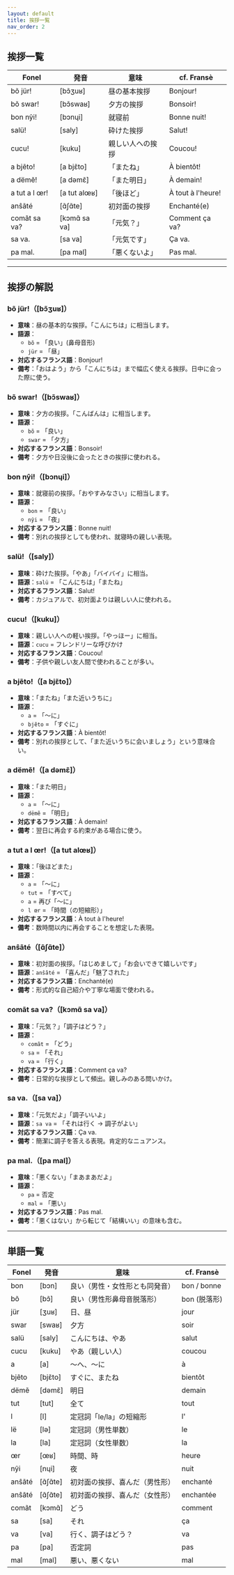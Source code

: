 ```yaml
---
layout: default
title: 挨拶一覧
nav_order: 2
---
```


## 挨拶一覧

| Fonel            | 発音             | 意味               | cf. Fransè           |
|------------------|------------------|--------------------|----------------------|
| bõ jür!          | [bɔ̃ʒuʁ]         | 昼の基本挨拶       | Bonjour!             |
| bõ swar!         | [bɔ̃swaʁ]        | 夕方の挨拶         | Bonsoir!             |
| bon nŷi!         | [bɔnɥi]          | 就寝前             | Bonne nuit!          |
| salü!            | [saly]           | 砕けた挨拶         | Salut!               |
| cucu!            | [kuku]           | 親しい人への挨拶   | Coucou!              |
| a bjẽto!         | [a bjɛ̃to]       | 「またね」         | À bientôt!           |
| a dëmẽ!          | [a dəmɛ̃]        | 「また明日」       | À demain!            |
| a tut a l œr!    | [a tut alœʁ]     | 「後ほど」         | À tout à l'heure!    |
| anŝãté           | [ɑ̃ʃɑ̃te]        | 初対面の挨拶       | Enchanté(e)          |
| comãt sa va?     | [kɔmɑ̃ sa va]    | 「元気？」         | Comment ça va?       |
| sa va.           | [sa va]          | 「元気です」       | Ça va.               |
| pa mal.          | [pa mal]         | 「悪くないよ」     | Pas mal.             |


---

## 挨拶の解説

### bõ jür!（[bɔ̃ʒuʁ]）
- **意味**：昼の基本的な挨拶。「こんにちは」に相当します。
- **語源**：
  - `bõ` = 「良い」(鼻母音形)
  - `jür` = 「昼」
- **対応するフランス語**：Bonjour!
- **備考**：「おはよう」から「こんにちは」まで幅広く使える挨拶。日中に会った際に使う。

### bõ swar!（[bɔ̃swaʁ]）
- **意味**：夕方の挨拶。「こんばんは」に相当します。
- **語源**：
  - `bõ` = 「良い」
  - `swar` = 「夕方」
- **対応するフランス語**：Bonsoir!
- **備考**：夕方や日没後に会ったときの挨拶に使われる。

### bon nŷi!（[bɔnɥi]）
- **意味**：就寝前の挨拶。「おやすみなさい」に相当します。
- **語源**：
  - `bon` = 「良い」
  - `nŷi` = 「夜」
- **対応するフランス語**：Bonne nuit!
- **備考**：別れの挨拶としても使われ、就寝時の親しい表現。

### salü!（[saly]）
- **意味**：砕けた挨拶。「やあ」「バイバイ」に相当。
- **語源**：`salü` = 「こんにちは」「またね」
- **対応するフランス語**：Salut!
- **備考**：カジュアルで、初対面よりは親しい人に使われる。

### cucu!（[kuku]）
- **意味**：親しい人への軽い挨拶。「やっほー」に相当。
- **語源**：`cucu` = フレンドリーな呼びかけ
- **対応するフランス語**：Coucou!
- **備考**：子供や親しい友人間で使われることが多い。

### a bjẽto!（[a bjɛ̃to]）
- **意味**：「またね」「また近いうちに」
- **語源**：
  - `a` = 「〜に」
  - `bjẽto` = 「すぐに」
- **対応するフランス語**：À bientôt!
- **備考**：別れの挨拶として、「また近いうちに会いましょう」という意味合い。

### a dëmẽ!（[a dəmɛ̃]）
- **意味**：「また明日」
- **語源**：
  - `a` = 「〜に」
  - `dëmẽ` = 「明日」
- **対応するフランス語**：À demain!
- **備考**：翌日に再会する約束がある場合に使う。

### a tut a l œr!（[a tut alœʁ]）
- **意味**：「後ほどまた」
- **語源**：
  - `a` = 「〜に」
  - `tut` = 「すべて」
  - `a` = 再び「〜に」
  - `l œr` = 「時間（の短縮形）」
- **対応するフランス語**：À tout à l'heure!
- **備考**：数時間以内に再会することを想定した表現。

### anŝãté（[ɑ̃ʃɑ̃te]）
- **意味**：初対面の挨拶。「はじめまして」「お会いできて嬉しいです」
- **語源**：`anŝãté` = 「喜んだ」「魅了された」
- **対応するフランス語**：Enchanté(e)
- **備考**：形式的な自己紹介や丁寧な場面で使われる。

### comãt sa va?（[kɔmɑ̃ sa va]）
- **意味**：「元気？」「調子はどう？」
- **語源**：
  - `comãt` = 「どう」
  - `sa` = 「それ」
  - `va` = 「行く」
- **対応するフランス語**：Comment ça va?
- **備考**：日常的な挨拶として頻出。親しみのある問いかけ。

### sa va.（[sa va]）
- **意味**：「元気だよ」「調子いいよ」
- **語源**：`sa va` = 「それは行く → 調子がよい」
- **対応するフランス語**：Ça va.
- **備考**：簡潔に調子を答える表現。肯定的なニュアンス。

### pa mal.（[pa mal]）
- **意味**：「悪くない」「まあまあだよ」
- **語源**：
  - `pa` = 否定
  - `mal` = 「悪い」
- **対応するフランス語**：Pas mal.
- **備考**：「悪くはない」から転じて「結構いい」の意味も含む。


---
## 単語一覧

| Fonel     | 発音      | 意味                              | cf. Fransè     |
|-----------|-----------|-----------------------------------|----------------|
| bon       | [bɔn]     | 良い（男性・女性形とも同発音）    | bon / bonne    |
| bõ        | [bɔ̃]     | 良い（男性形鼻母音脱落形）        | bon (脱落形)   |
| jür       | [ʒuʁ]     | 日、昼                            | jour           |
| swar      | [swaʁ]    | 夕方                              | soir           |
| salü      | [saly]    | こんにちは、やあ                  | salut          |
| cucu      | [kuku]    | やあ（親しい人）                  | coucou         |
| a         | [a]       | 〜へ、〜に                        | à              |
| bjẽto     | [bjɛ̃to]  | すぐに、またね                    | bientôt        |
| dëmẽ      | [dəmɛ̃]   | 明日                              | demain         |
| tut       | [tut]     | 全て                              | tout           |
| l         | [l]       | 定冠詞「le/la」の短縮形           | l'             |
| lë        | [lə]      | 定冠詞（男性単数）                | le             | 
| la        | [la]      | 定冠詞（女性単数）                | la             | 
| œr        | [œʁ]      | 時間、時                          | heure          |
| nŷi       | [nɥi]     | 夜                                | nuit           |
| anŝãté    | [ɑ̃ʃɑ̃te] | 初対面の挨拶、喜んだ（男性形）    | enchanté       |
| anŝãté    | [ɑ̃ʃɑ̃te] | 初対面の挨拶、喜んだ（女性形）    | enchantée      |
| comãt     | [kɔmɑ̃]   | どう                              | comment        |
| sa        | [sa]      | それ                              | ça             |
| va        | [va]      | 行く、調子はどう？                | va             |
| pa        | [pa]      | 否定詞                            | pas            |
| mal       | [mal]     | 悪い、悪くない                    | mal            |

